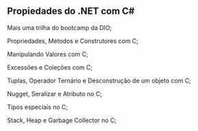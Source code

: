 ## Propiedades do .NET com C#

<p>Mais uma trilha do bootcamp da DIO; </p>
<p>Propriedades, Métodos e Construtores com C; </p>
<p>Manipulando Valores com C; </p>
<p>Excessões e Coleções com C; </p>
<p>Tuplas, Operador Ternário e Desconstrução de um objeto com C; </p>
<p>Nugget, Seralizar e Atributo no C; </p>
<p>Tipos especiais no C; </p>
<p>Stack, Heap e Garbage Collector no C; </p>